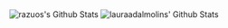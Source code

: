 <img align="center" alt="razuos's Github Stats" src="https://github-readme-stats.vercel.app/api?username=lauraadalmolin&show_icons=true&count_private=true&hide_border=false" />

<img align="center" alt="lauraadalmolins' Github Stats" src="https://github-readme-stats.vercel.app/api/top-langs/?username=lauraadalmolin&layout=compact&count_private=true" />


<!--
**lauraadalmolin/lauraadalmolin** is a ✨ _special_ ✨ repository because its `README.md` (this file) appears on your GitHub profile.

Here are some ideas to get you started:

- 🔭 I’m currently working on ...
- 🌱 I’m currently learning ...
- 👯 I’m looking to collaborate on ...
- 🤔 I’m looking for help with ...
- 💬 Ask me about ...
- 📫 How to reach me: ...
- 😄 Pronouns: ...
- ⚡ Fun fact: ...
-->
